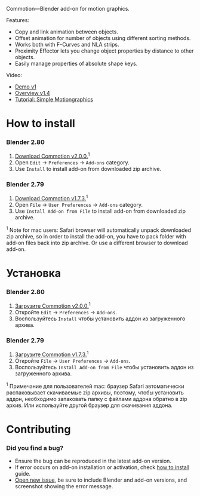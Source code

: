 Commotion—Blender add-on for motion graphics.

Features:

* Copy and link animation between objects.
* Offset animation for number of objects using different sorting methods.
* Works both with F-Curves and NLA strips.
* Proximity Effector lets you change object properties by distance to other objects.
* Easily manage properties of absolute shape keys.

Video:

* [Demo v1](http://youtu.be/gLj4PvHbm4s)
* [Overview v1.4](https://youtu.be/YNtaR00sA40)
* [Tutorial: Simple Motiongraphics](http://youtu.be/qbJMTOUdxRY)


How to install
==========================

### Blender 2.80

1. [Download Commotion v2.0.0.][v2_0_0]<sup>1</sup>
2. Open `Edit` → `Preferences` → `Add-ons` category.
3. Use `Install` to install add-on from downloaded zip archive.

### Blender 2.79

1. [Download Commotion v1.7.3.][v1_7_3]<sup>1</sup>
2. Open `File` → `User Preferences` → `Add-ons` category.
3. Use `Install Add-on from File` to install add-on from downloaded zip archive.

<sup>1</sup> Note for mac users: Safari browser will automatically unpack downloaded zip archive, so in order to install the add-on, you have to pack folder with add-on files back into zip archive. Or use a different browser to download add-on.


Установка
==========================

### Blender 2.80

1. [Загрузите Commotion v2.0.0.][v2_0_0]<sup>1</sup>
2. Откройте `Edit` → `Preferences` → `Add-ons`.
3. Воспользуйтесь `Install` чтобы установить аддон из загруженного архива.

### Blender 2.79

1. [Загрузите Commotion v1.7.3.][v1_7_3]<sup>1</sup>
2. Откройте `File` → `User Preferences` → `Add-ons`.
3. Воспользуйтесь `Install Add-on from File` чтобы установить аддон из загруженного архива.

<sup>1</sup> Примечание для пользователей mac: браузер Safari автоматически распаковывает скачиваемые zip архивы, поэтому, чтобы установить аддон, необходимо запаковать папку с файлами аддона обратно в zip архив. Или используйте другой браузер для скачивания аддона.


Contributing
==========================

### Did you find a bug?

* Ensure the bug can be reproduced in the latest add-on version.
* If error occurs on add-on installation or activation, check [how to install][install_guide] guide.
* [Open new issue][new_issue], be sure to include Blender and add-on versions, and screenshot showing the error message.


[v2_0_0]: https://github.com/mrachinskiy/commotion/releases/download/v2.0.0/commotion-2_0_0.zip
[v1_7_3]: https://github.com/mrachinskiy/commotion/releases/download/v1.7.3/commotion-1_7_3.zip
[install_guide]: https://github.com/mrachinskiy/commotion#how-to-install
[new_issue]: https://github.com/mrachinskiy/commotion/issues/new
